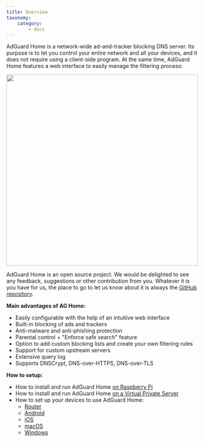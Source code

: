 ```yaml
---
title: Overview
taxonomy:
    category:
        - docs
---
```


AdGuard Home is a network-wide ad-and-tracker blocking DNS server. Its purpose is to let you control your entire network and all your devices, and it does not require using a client-side program. At the same time, AdGuard Home features a web interface to easily manage the filtering process:

<img src="https://cdn.adguard.com/public/Adguard/Blog/AGHome/dashboard.jpg" width="500">

AdGuard Home is an open source project. We would be delighted to see any feedback, suggestions or other contribution from you. Whatever it is you have for us, the place to go to let us know about it is always the [GitHub repository](https://github.com/AdguardTeam/AdGuardHome/).

**Main advantages of AG Home:**

* Easily configurable with the help of an intuitive web interface
* Built-in blocking of ads and trackers
* Anti-malware and anti-phishing protection
* Parental control + "Enforce safe search" feature
* Option to add custom blocking lists and create your own filtering rules  
* Support for custom upstream servers
* Extensive query log
* Supports DNSCrypt, DNS-over-HTTPS, DNS-over-TLS

**How to setup:**

* How to install and run AdGuard Home [on Raspberry Pi](https://github.com/AdguardTeam/AdGuardHome/wiki/Raspberry-Pi)
* How to install and run AdGuard Home [on a Virtual Private Server](https://github.com/AdguardTeam/AdGuardHome/wiki/VPS)
* How to set up your devices to use AdGuard Home:
    * [Router](https://github.com/AdguardTeam/AdGuardHome/wiki#router)
    * [Android](https://github.com/AdguardTeam/AdGuardHome/wiki#android)
    * [iOS](https://github.com/AdguardTeam/AdGuardHome/wiki#ios)
    * [macOS](https://github.com/AdguardTeam/AdGuardHome/wiki#macos)
    * [Windows](https://github.com/AdguardTeam/AdGuardHome/wiki#windows)
